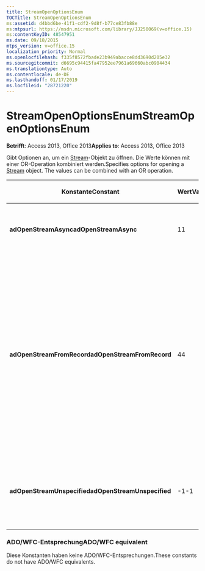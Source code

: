 ```yaml
---
title: StreamOpenOptionsEnum
TOCTitle: StreamOpenOptionsEnum
ms:assetid: d4bbd6be-41f1-cdf2-9d8f-b77ce83fb88e
ms:mtpsurl: https://msdn.microsoft.com/library/JJ250069(v=office.15)
ms:contentKeyID: 48547951
ms.date: 09/18/2015
mtps_version: v=office.15
localization_priority: Normal
ms.openlocfilehash: f335f8572fbade23b949abacce8dd3690d205e32
ms.sourcegitcommit: d6695c94415fa47952ee7961a69660abc0904434
ms.translationtype: Auto
ms.contentlocale: de-DE
ms.lasthandoff: 01/17/2019
ms.locfileid: "28721220"
---
```

# <a name="streamopenoptionsenum"></a><span data-ttu-id="3d04f-102">StreamOpenOptionsEnum</span><span class="sxs-lookup"><span data-stu-id="3d04f-102">StreamOpenOptionsEnum</span></span>


<span data-ttu-id="3d04f-103">**Betrifft**: Access 2013, Office 2013</span><span class="sxs-lookup"><span data-stu-id="3d04f-103">**Applies to**: Access 2013, Office 2013</span></span>

<span data-ttu-id="3d04f-p101">Gibt Optionen an, um ein [Stream](stream-object-ado.md)-Objekt zu öffnen. Die Werte können mit einer OR-Operation kombiniert werden.</span><span class="sxs-lookup"><span data-stu-id="3d04f-p101">Specifies options for opening a [Stream](stream-object-ado.md) object. The values can be combined with an OR operation.</span></span>

<table>
<colgroup>
<col style="width: 33%" />
<col style="width: 33%" />
<col style="width: 33%" />
</colgroup>
<thead>
<tr class="header">
<th><p><span data-ttu-id="3d04f-106">Konstante</span><span class="sxs-lookup"><span data-stu-id="3d04f-106">Constant</span></span></p></th>
<th><p><span data-ttu-id="3d04f-107">Wert</span><span class="sxs-lookup"><span data-stu-id="3d04f-107">Value</span></span></p></th>
<th><p><span data-ttu-id="3d04f-108">Beschreibung</span><span class="sxs-lookup"><span data-stu-id="3d04f-108">Description</span></span></p></th>
</tr>
</thead>
<tbody>
<tr class="odd">
<td><p><span data-ttu-id="3d04f-109"><strong>adOpenStreamAsync</strong></span><span class="sxs-lookup"><span data-stu-id="3d04f-109"><strong>adOpenStreamAsync</strong></span></span></p></td>
<td><p><span data-ttu-id="3d04f-110">1</span><span class="sxs-lookup"><span data-stu-id="3d04f-110">1</span></span></p></td>
<td><p><span data-ttu-id="3d04f-111">Öffnet das <strong>Stream</strong>-Objekt im asynchronen Modus.</span><span class="sxs-lookup"><span data-stu-id="3d04f-111">Opens the <strong>Stream</strong> object in asynchronous mode.</span></span></p></td>
</tr>
<tr class="even">
<td><p><span data-ttu-id="3d04f-112"><strong>adOpenStreamFromRecord</strong></span><span class="sxs-lookup"><span data-stu-id="3d04f-112"><strong>adOpenStreamFromRecord</strong></span></span></p></td>
<td><p><span data-ttu-id="3d04f-113">4</span><span class="sxs-lookup"><span data-stu-id="3d04f-113">4</span></span></p></td>
<td><p><span data-ttu-id="3d04f-p102">Identifiziert den Inhalt des <em>Source</em>-Parameters als bereits geöffnetes <a href="record-object-ado.md">Record</a>-Objekt. Das Standardverhalten besteht darin, die <em>Quelle</em> als eine URL zu behandeln, die direkt auf einen Knoten in einer Baumstruktur verweist. Der diesem Knoten zugeordnete Standarddatenstrom wird geöffnet.</span><span class="sxs-lookup"><span data-stu-id="3d04f-p102">Identifies the contents of the <em>Source</em> parameter to be an already open <a href="record-object-ado.md">Record</a> object. The default behavior is to treat <em>Source</em> as a URL that points directly to a node in a tree structure. The default stream associated with that node is opened.</span></span></p></td>
</tr>
<tr class="odd">
<td><p><span data-ttu-id="3d04f-117"><strong>adOpenStreamUnspecified</strong></span><span class="sxs-lookup"><span data-stu-id="3d04f-117"><strong>adOpenStreamUnspecified</strong></span></span></p></td>
<td><p><span data-ttu-id="3d04f-118">-1</span><span class="sxs-lookup"><span data-stu-id="3d04f-118">-1</span></span></p></td>
<td><p><span data-ttu-id="3d04f-p103">Standardwert. Gibt das Öffnen des <strong>Stream</strong>-Objekts mit Standardoptionen an.</span><span class="sxs-lookup"><span data-stu-id="3d04f-p103">Default. Specifies opening the <strong>Stream</strong> object with default options.</span></span></p></td>
</tr>
</tbody>
</table>


### <a name="adowfc-equivalent"></a><span data-ttu-id="3d04f-121">ADO/WFC-Entsprechung</span><span class="sxs-lookup"><span data-stu-id="3d04f-121">ADO/WFC equivalent</span></span>

<span data-ttu-id="3d04f-122">Diese Konstanten haben keine ADO/WFC-Entsprechungen.</span><span class="sxs-lookup"><span data-stu-id="3d04f-122">These constants do not have ADO/WFC equivalents.</span></span>

